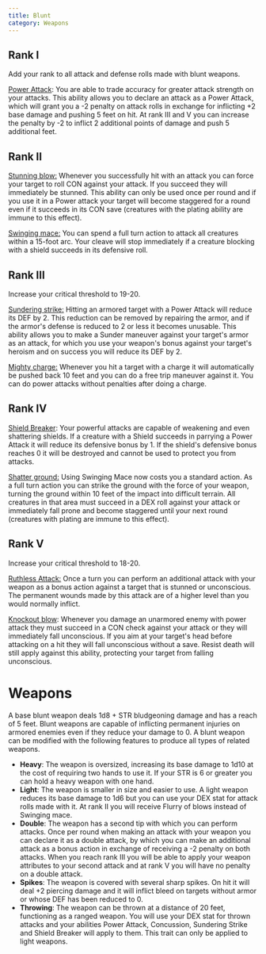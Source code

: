 ```yaml
---
title: Blunt
category: Weapons
---
```


## Rank I

Add your rank to all attack and defense rolls made with blunt weapons.

<u>Power Attack</u>: You are able to trade accuracy for greater attack strength on your attacks. This ability allows you to declare an attack as a Power Attack, which will grant you a -2 penalty on attack rolls in exchange for inflicting +2 base damage and pushing 5 feet on hit. At rank III and V 	you can increase the penalty by -2 to inflict 2 additional points of damage and push 5 additional feet. 

## Rank II

<u>Stunning blow:</u> Whenever you successfully hit with an attack you can force your target to roll CON against your attack. If you succeed they will immediately be stunned. This ability can only be used once per round and if you use it in a Power attack your target will become staggered for a round even if it succeeds in its CON save (creatures with the plating ability are immune to this effect).

<u>Swinging mace:</u> You can spend a full turn action to attack all creatures within a 15-foot arc. Your cleave will stop immediately if a creature blocking with a shield succeeds in its defensive roll.

## Rank III

Increase your critical threshold to 19-20.

<u>Sundering strike:</u> Hitting an armored target with a Power Attack will reduce its DEF by 2. This reduction can be removed by repairing the armor, and if the armor's defense is reduced to 2 or less it becomes unusable. This ability allows you to make a Sunder maneuver against your target's armor as an attack, for which you use your weapon's bonus against your target's heroism  and on success you will reduce its DEF by 2.

<u>Mighty charge:</u> Whenever you hit a target with a charge it will automatically be pushed back 10 feet and you can do a free trip maneuver against it. You can do power attacks without penalties after doing a charge.

## Rank IV 

<u>Shield Breaker</u>: Your powerful attacks are capable of weakening and even shattering shields. If a creature with a Shield succeeds in parrying a Power Attack it will reduce its defensive bonus by 1. If the shield's defensive bonus reaches 0 it will be destroyed and cannot be used to protect you from attacks. 

<u>Shatter ground:</u> Using Swinging Mace now costs you a standard action. As a full turn action you can strike the ground with the force of your weapon, turning the ground within 10 feet of the impact into difficult terrain. All creatures in that area must succeed in a DEX roll against your attack or immediately fall prone and become staggered until your next round (creatures with plating are immune to this effect).

## Rank V 

Increase your critical threshold to 18-20.

<u>Ruthless Attack:</u> Once a turn you can perform an additional attack with your weapon as a bonus action against a target that is stunned or unconscious. The permanent wounds made by this attack are of a higher level than you would normally inflict.

<u>Knockout blow</u>: Whenever you damage an unarmored enemy with power attack they must succeed in a CON check against your attack or they will immediately fall unconscious. If you aim at your target's head before attacking on a hit they will fall unconscious without a save. Resist death will still apply against this ability, protecting your target from falling unconscious.

# Weapons

A base blunt weapon deals 1d8 + STR bludgeoning damage and has a reach of 5 feet. Blunt weapons are capable of inflicting permanent injuries on armored enemies even if they reduce your damage to 0. A blunt weapon can be modified with the following features to produce all types of related weapons.

- **Heavy**: The weapon is oversized, increasing its base damage to 1d10 at the cost of requiring two hands to use it. If your STR is 6 or greater you can hold a heavy weapon with one hand.
- **Light**: The weapon is smaller in size and easier to use. A light weapon reduces its base damage to 1d6 but you can use your DEX stat for attack rolls made with it. At rank II you will receive Flurry of blows instead of Swinging mace.
- **Double**: The weapon has a second tip with which you can perform attacks. Once per round when making an attack with your weapon you can declare it as a double attack, by which you can make an additional attack as a bonus action in exchange of receiving a -2 penalty on both attacks. When you reach rank III you will be able to apply your weapon attributes to your second attack and at rank V you will have no penalty on a double attack.
- **Spikes**: The weapon is covered with several sharp spikes. On hit it will deal +2 piercing damage and it will inflict bleed on targets without armor or whose DEF has been reduced to 0.
- **Throwing**: The weapon can be thrown at a distance of 20 feet, functioning as a ranged weapon. You will use your DEX stat for thrown attacks and your abilities Power Attack, Concussion, Sundering Strike and Shield Breaker will apply to them. This trait can only be applied to light weapons.